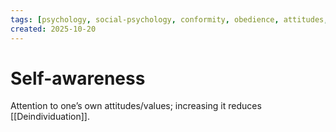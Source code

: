 ```yaml
---
tags: [psychology, social-psychology, conformity, obedience, attitudes, attribution, prejudice, aggression, prosocial]
created: 2025-10-20
---
```

# Self-awareness

Attention to one’s own attitudes/values; increasing it reduces [[Deindividuation]].
